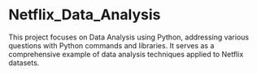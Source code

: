 # Netflix_Data_Analysis
This project focuses on Data Analysis using Python, addressing various questions with Python commands and libraries. It serves as a comprehensive example of data analysis techniques applied to Netflix datasets.
